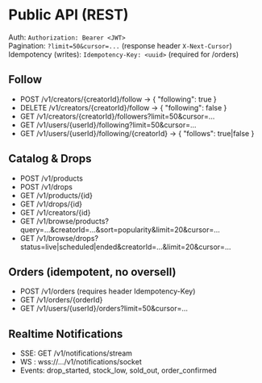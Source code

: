 # Public API (REST)

Auth: `Authorization: Bearer <JWT>`  
Pagination: `?limit=50&cursor=...` (response header `X-Next-Cursor`)  
Idempotency (writes): `Idempotency-Key: <uuid>` (required for /orders)

## Follow
- POST /v1/creators/{creatorId}/follow        → { "following": true }
- DELETE /v1/creators/{creatorId}/follow      → { "following": false }
- GET   /v1/creators/{creatorId}/followers?limit=50&cursor=...
- GET   /v1/users/{userId}/following?limit=50&cursor=...
- GET   /v1/users/{userId}/following/{creatorId} → { "follows": true|false }

## Catalog & Drops
- POST /v1/products
- POST /v1/drops
- GET  /v1/products/{id}
- GET  /v1/drops/{id}
- GET  /v1/creators/{id}
- GET  /v1/browse/products?query=...&creatorId=...&sort=popularity&limit=20&cursor=...
- GET  /v1/browse/drops?status=live|scheduled|ended&creatorId=...&limit=20&cursor=...

## Orders (idempotent, no oversell)
- POST /v1/orders   (requires header Idempotency-Key)
- GET  /v1/orders/{orderId}
- GET  /v1/users/{userId}/orders?limit=50&cursor=...

## Realtime Notifications
- SSE: GET /v1/notifications/stream
- WS : wss://.../v1/notifications/socket
- Events: drop_started, stock_low, sold_out, order_confirmed
